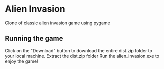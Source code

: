 # Alien Invasion
Clone of classic alien invasion game using pygame
## Running the game
Click on the "Download" button to download the entire dist.zip folder to your local machine.
Extract the dist.zip folder
Run the alien_invasion.exe to enjoy the game!
